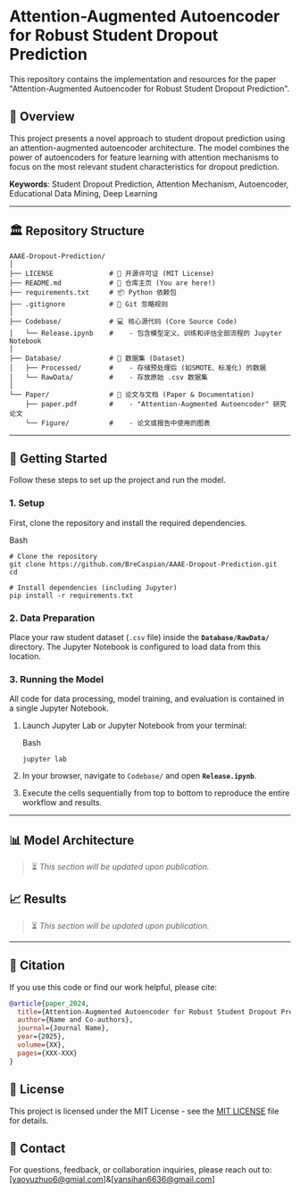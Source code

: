 # Attention-Augmented Autoencoder for Robust Student Dropout Prediction

This repository contains the implementation and resources for the paper "Attention-Augmented Autoencoder for Robust Student Dropout Prediction".

## 🌟 Overview

This project presents a novel approach to student dropout prediction using an attention-augmented autoencoder architecture. The model combines the power of autoencoders for feature learning with attention mechanisms to focus on the most relevant student characteristics for dropout prediction.

**Keywords**: Student Dropout Prediction, Attention Mechanism, Autoencoder, Educational Data Mining, Deep Learning

---

## 🏛️ Repository Structure

```
AAAE-Dropout-Prediction/
│
├── LICENSE              # 📜 开源许可证 (MIT License)
├── README.md            # 🚀 仓库主页 (You are here!)
├── requirements.txt     # 📦 Python 依赖包
├── .gitignore           # 🙈 Git 忽略规则
│
├── Codebase/            # 💻 核心源代码 (Core Source Code)
│   └── Release.ipynb    #    - 包含模型定义、训练和评估全部流程的 Jupyter Notebook
│
├── Database/            # 💾 数据集 (Dataset)
│   ├── Processed/       #    - 存储预处理后 (如SMOTE、标准化) 的数据
│   └── RawData/         #    - 存放原始 .csv 数据集
│
└── Paper/               # 📄 论文与文档 (Paper & Documentation)
    ├── paper.pdf        #    - "Attention-Augmented Autoencoder" 研究论文
    └── Figure/          #    - 论文或报告中使用的图表
```

---

## 🚀 Getting Started

Follow these steps to set up the project and run the model.

### **1. Setup**

First, clone the repository and install the required dependencies.

Bash

```
# Clone the repository
git clone https://github.com/BreCaspian/AAAE-Dropout-Prediction.git
cd 

# Install dependencies (including Jupyter)
pip install -r requirements.txt
```

### **2. Data Preparation**

Place your raw student dataset (`.csv` file) inside the **`Database/RawData/`** directory. The Jupyter Notebook is configured to load data from this location.

### **3. Running the Model**

All code for data processing, model training, and evaluation is contained in a single Jupyter Notebook.

1. Launch Jupyter Lab or Jupyter Notebook from your terminal:

   Bash

   ```
   jupyter lab
   ```

2. In your browser, navigate to `Codebase/` and open **`Release.ipynb`**.

3. Execute the cells sequentially from top to bottom to reproduce the entire workflow and results.

------

## 📊 Model Architecture

> ⏳ *This section will be updated upon publication.*

## 📈 Results

> ⏳ *This section will be updated upon publication.*

---

## 📄 Citation

If you use this code or find our work helpful, please cite:

```bibtex
@article{paper_2024,
  title={Attention-Augmented Autoencoder for Robust Student Dropout Prediction},
  author={Name and Co-authors},
  journal={Journal Name},
  year={2025},
  volume={XX},
  pages={XXX-XXX}
}
```

## 📝 License

This project is licensed under the MIT License - see the [MIT LICENSE](LICENSE) file for details.

## 🤝 Contact

For questions, feedback, or collaboration inquiries, please reach out to:  [yaoyuzhuo6@gmial.com]&[yansihan6636@gmail.com]
